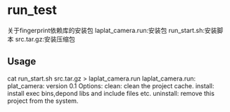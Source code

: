 # run_test 
关于fingerprint依赖库的安装包 
laplat_camera.run:安装包 
run_start.sh:安装脚本 
src.tar.gz:安装压缩包 
## Usage 
cat run_start.sh src.tar.gz > laplat_camera.run 
laplat_camera.run: 
plat_camera: version 0.1 
Options: 
	clean: clean the project cache. 
	install: install exec bins,depond libs and include files etc. 
	uninstall: remove this project from the system. 
